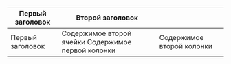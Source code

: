 | Первый заголовок | Второй заголовок                                   |                           |
| ---------------- | -------------------------------------------------- | ------------------------- |
| Первый заголовок | Содержимое второй ячейки Содержимое первой колонки | Содержимое второй колонки |
